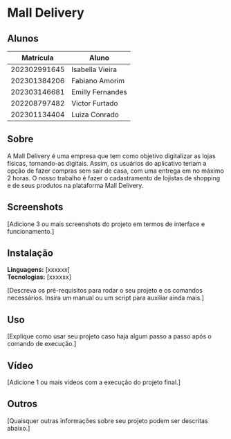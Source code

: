 # Mall Delivery

## Alunos
| Matrícula | Aluno              |
|-----------|--------------------|
| 202302991645 | Isabella Vieira   |
| 202301384206 | Fabiano Amorim   |
| 202303146681 | Emilly Fernandes   |
| 202208797482 | Victor Furtado   |
| 202301134404 | Luiza Conrado   |

## Sobre
A Mall Delivery é uma empresa que tem como objetivo digitalizar as lojas físicas, tornando-as digitais. Assim, os usuários do aplicativo teriam a opção de fazer compras sem sair de casa, com uma entrega em no máximo 2 horas. O nosso trabalho é fazer o cadastramento de lojistas de shopping e de seus produtos na plataforma Mall Delivery.

## Screenshots
[Adicione 3 ou mais screenshots do projeto em termos de interface e funcionamento.]

## Instalação
**Linguagens:** [xxxxxx]  
**Tecnologias:** [xxxxxx]

[Descreva os pré-requisitos para rodar o seu projeto e os comandos necessários. Insira um manual ou um script para auxiliar ainda mais.]

## Uso
[Explique como usar seu projeto caso haja algum passo a passo após o comando de execução.]

## Vídeo
[Adicione 1 ou mais vídeos com a execução do projeto final.]

## Outros
[Quaisquer outras informações sobre seu projeto podem ser descritas abaixo.]
